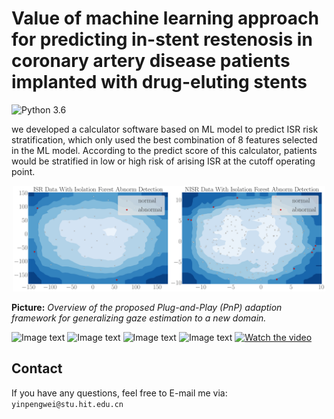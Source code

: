 # Value of machine learning approach for predicting in-stent restenosis in coronary artery disease patients implanted with drug-eluting stents
![Python 3.6](https://img.shields.io/badge/python-3.7-DodgerBlue.svg?style=plastic)

we developed a calculator software based on ML model to predict ISR risk stratification, which only used the best combination of 8 features selected in the ML model. According to the predict score of this calculator, patients would be stratified in low or high risk of arising ISR at the cutoff operating point.

<div align=center>  <img src="images/all-abnormal.svg" alt="abnormal" width="500" align="bottom" /> </div>

**Picture:**  *Overview of the proposed Plug-and-Play (PnP) adaption framework for generalizing gaze estimation to a new domain.*

![Image text](https://raw.github.com/ypw-lbj/Restenosis-Calculator/main/images/all-abnormal.svg)
![Image text](https://raw.github.com/ypw-lbj/Restenosis-Calculator/main/images/featureRank.svg)
![Image text](https://raw.github.com/ypw-lbj/Restenosis-Calculator/main/images/featureSelect.svg)
![Image text](https://raw.github.com/ypw-lbj/Restenosis-Calculator/main/images/figure4_2.jpg)
[![Watch the video](https://i.imgur.com/vKb2F1B.png)](https://youtu.be/vt5fpE0bzSY)

## Contact

If you have any questions, feel free to E-mail me via: `yinpengwei@stu.hit.edu.cn`
